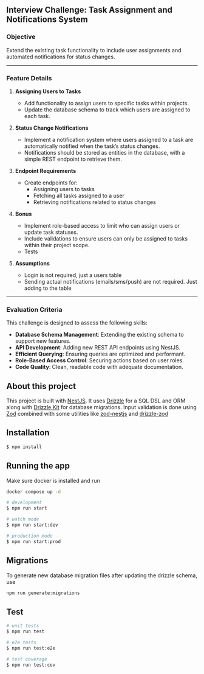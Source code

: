 ## Interview Challenge: Task Assignment and Notifications System

### Objective
Extend the existing task functionality to include user assignments and automated notifications for status changes.

---

### Feature Details

1. **Assigning Users to Tasks**
   - Add functionality to assign users to specific tasks within projects.
   - Update the database schema to track which users are assigned to each task.

2. **Status Change Notifications**
   - Implement a notification system where users assigned to a task are automatically notified when the task’s status changes.
   - Notifications should be stored as entities in the database, with a simple REST endpoint to retrieve them.

3. **Endpoint Requirements**
   - Create endpoints for:
     - Assigning users to tasks
     - Fetching all tasks assigned to a user
     - Retrieving notifications related to status changes

4. **Bonus**
   - Implement role-based access to limit who can assign users or update task statuses.
   - Include validations to ensure users can only be assigned to tasks within their project scope.
   - Tests

5. **Assumptions**
   - Login is not required, just a users table
   - Sending actual notifications (emails/sms/push) are not required. Just adding to the table


---

### Evaluation Criteria
This challenge is designed to assess the following skills:
- **Database Schema Management**: Extending the existing schema to support new features.
- **API Development**: Adding new REST API endpoints using NestJS.
- **Efficient Querying**: Ensuring queries are optimized and performant.
- **Role-Based Access Control**: Securing actions based on user roles.
- **Code Quality**: Clean, readable code with adequate documentation.


## About this project
This project is built with [NestJS](https://nestjs.com/). It uses [Drizzle](https://orm.drizzle.team/) for a SQL DSL and ORM along with [Drizzle Kit](https://orm.drizzle.team/docs/kit-overview) for database migrations. Input validation is done using [Zod](https://zod.dev/) combined with some utilities like [zod-nestjs](https://www.npmjs.com/package/@anatine/zod-nestjs) and [drizzle-zod](https://orm.drizzle.team/docs/zod)

## Installation

```bash
$ npm install
```

## Running the app

Make sure docker is installed and run
```bash
docker compose up -d
```


```bash
# development
$ npm run start

# watch mode
$ npm run start:dev

# production mode
$ npm run start:prod
```
## Migrations
To generate new database migration files after updating the drizzle schema, use
```bash
npm run generate:migrations
```

## Test

```bash
# unit tests
$ npm run test

# e2e tests
$ npm run test:e2e

# test coverage
$ npm run test:cov
```
